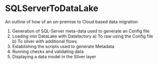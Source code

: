# SQLServerToDataLake
An outline of how of an on-premise to Cloud based data migration
1. Generation of SQL-Server meta-data used to generate an Config file
2. Loading into DataLake with Datafactory 
a) To raw using the Config file
b) To silver with additional flows
3. Establishing the scripts used to generate Metadata
4. Running checks and validating data
5. Displaying a data model in the Silver layer
